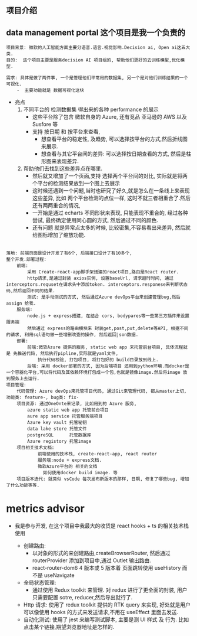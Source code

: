 ## 项目介绍

## data management portal 这个项目是我一个负责的

    项目背景: 微软的人工智能方面主要分语音.语言.视觉影响.Decision ai, Open ai这五大类.
    目的:  这个项目主要是服务decision AI 项目组的, 帮助他们更好的去训练模型,优化模型.

    需求: 具体是做了两件事, 一个是管理他们平常用的数据集, 另一个是对他们训练结果的一个可视化.
        -  主要功能就是 数据可视化这块

-   亮点
    1. 不同平台的 检测数据集 得出来的各种 performance 的展示
        - 这些平台除了包含 微软自身的 Azure, 还有竞品 亚马逊的 AWS 以及 Susfore 等
        - 支持 按日期 和 按平台来查看,
            - 想查看平台的稳定性, 及趋势, 可以选择按平台的方式,然后折线图来展示.
            - 想查看与其它平台间的差异: 可以选择按日期查看的方式, 然后是柱形图来表现差异.
    2. 帮助他们去找到这些差异点在哪里.
        - 然后就又增加了一个页面,支持 选择两个平台间的对比, 实际就是将两个平台的检测结果放到一个图上去展示
        - 这时候还遇到一个问题,当时也研究了好久,就是怎么在一条线上来表现这些差异, 比如 两个平台检测的点位一样, 这时不就三者相重合了.然后还有两两重合的情况,
        - 一开始是通过 echarts 不同形状来表现, 只能表现不重合的, 经过各种尝试, 最终确定使用同心圆的方式, 然后通过不同的颜色.
        - 还有问题 就是异常点太多的时候, 比较密集,不容易看出来差异, 然后就给图标增加了缩放功能.

##

    落地: 前端页面是设计开发了有6个, 后端接口设计了有10多个,
    整个开发.部署过程:
        前端:
            采用 Create-react-app脚手架搭建的react项目,路由是React router.
            http请求,是通过封装 axios实例, 设置baseUrl, 请求超时时间, 通过interceptors.requset在请求头中添加token. interceptors.responese来判断状态码,然后返回不同的结果.
            测试: 是手动测试的方式, 然后通过Azure devOps平台来创建管理bug,然后assign 给我.
        服务端:
            node.js + express搭建, 在结合 cors, bodypares等一些第三方插件来设置服务端
            然后通过 express的路由模块来 封装get,post,put,delete等API, 根据不同的请求, 利用sql语句做一些增删改查的操作, 然后返回json数据.
        部署:
            前端:微软Azure 提供的服务, static web app 来托管前台项目, 具体流程就是 先推送代码, 然后执行pipline,实际就是yaml文件,
                执行代码校验, 打包项目, 将打包好的 build目录放到线上.
            后端: 采用 docker部署的方式, 因为后端项目 还用到python环境.而docker是一个容器化平台,可以将代码及其依赖环境打包成一个包,也就是镜像image.然后将image 放到服务上去运行.
    项目管理:
        代码管理: Azure devOps来托管项目代码, 通过Git来管理代码, 都从master上切, 功能类: feature-, bug类: fix-
        项目资源: 通过OneOnte来记录, 比如用到的 Azure 服务,
            azure static web app 托管前台项目
            aure app service 托管服务端项目
            Azure key vault 托管秘钥
            data lake store 托管文件
            postgreSQL      托管数据库
            Azure registory 托管image
        项目相关技术文档:
                前端使用的技术栈, create-react-app, react router
                服务端:node + express文档.
                微软Azure平台的 相关的文档
                  如何使用docker build image. 等
        项目版本迭代: 就类似 vsCode 每次发布新版本的那样, 日期, 修复了哪些bug, 增加了什么功能等等.

# metrics advisor

-   我是参与开发, 在这个项目中我最大的收货是 react hooks + ts 的相关技术栈使用

    -   创建路由:
        -   以对象的形式的来创建路由,createBrowserRouter, 然后通过 routerProvider 添加到项目中,通过 Outlet 输出路由.
        -   react-router-dom6 4 版本或 5 版本着 页面跳转使用 useHistory 而不是 useNavigate
    -   全局状态管理:
        -   通过使用 Redux toolkit 来管理. 对 redux 进行了更全面的封装, 用户只需要配置 sotre, reducer,然后导出就行了.
    -   Http 请求: 使用了 redux toolkit 提供的 RTK query 来实现, 好处就是用户可以像使用 hooks 的方式来发送请求,不用在 useEffect 里面去发送.
    -   自动化测试: 使用了 jest 来编写测试脚本, 主要是测 UI 样式 及 行为. 比如点击某个链接,期望浏览器地址是怎样的.
